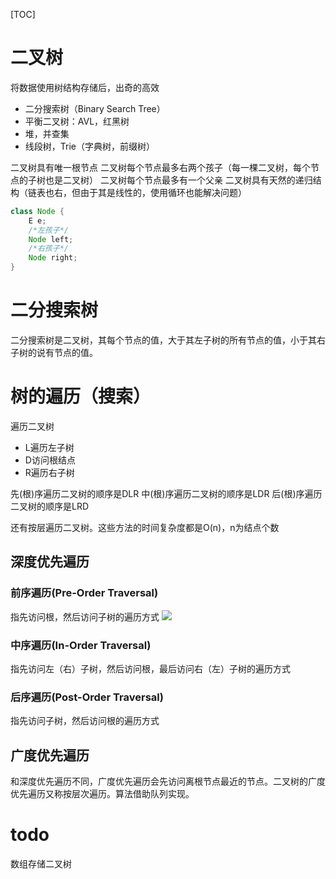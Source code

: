 [TOC]

# 二叉树
将数据使用树结构存储后，出奇的高效
+ 二分搜索树（Binary Search Tree）
+ 平衡二叉树：AVL，红黑树
+ 堆，并查集
+ 线段树，Trie（字典树，前缀树）

二叉树具有唯一根节点
二叉树每个节点最多右两个孩子（每一棵二叉树，每个节点的子树也是二叉树）
二叉树每个节点最多有一个父亲
二叉树具有天然的递归结构（链表也右，但由于其是线性的，使用循环也能解决问题）
```java
class Node {
    E e;
    /*左孩子*/
    Node left;
    /*右孩子*/
    Node right;
}
```
# 二分搜索树
二分搜索树是二叉树，其每个节点的值，大于其左子树的所有节点的值，小于其右子树的说有节点的值。

# 树的遍历（搜索）
遍历二叉树
+ L遍历左子树
+ D访问根结点
+ R遍历右子树

先(根)序遍历二叉树的顺序是DLR
中(根)序遍历二叉树的顺序是LDR
后(根)序遍历二叉树的顺序是LRD

还有按层遍历二叉树。这些方法的时间复杂度都是O(n)，n为结点个数
## 深度优先遍历
### 前序遍历(Pre-Order Traversal)
指先访问根，然后访问子树的遍历方式
![](https://gitee.com/caijingquan/imagebed/raw/master/https://gitee.com/caijingquan/imagebed/20220504160439.svg)
### 中序遍历(In-Order Traversal)
指先访问左（右）子树，然后访问根，最后访问右（左）子树的遍历方式
### 后序遍历(Post-Order Traversal)
指先访问子树，然后访问根的遍历方式
## 广度优先遍历
和深度优先遍历不同，广度优先遍历会先访问离根节点最近的节点。二叉树的广度优先遍历又称按层次遍历。算法借助队列实现。


# todo
数组存储二叉树

